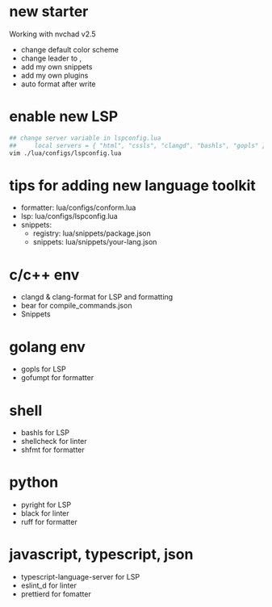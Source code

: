 # new starter

Working with nvchad v2.5

- change default color scheme
- change leader to ,
- add my own snippets
- add my own plugins
- auto format after write

# enable new LSP

``` bash
## change server variable in lspconfig.lua
##     local servers = { "html", "cssls", "clangd", "bashls", "gopls" }
vim ./lua/configs/lspconfig.lua
```

# tips for adding new language toolkit

- formatter: lua/configs/conform.lua
- lsp: lua/configs/lspconfig.lua
- snippets:
    - registry: lua/snippets/package.json
    - snippets: lua/snippets/your-lang.json

# c/c++ env

- clangd & clang-format for LSP and formatting
- bear for compile_commands.json
- Snippets

# golang env

- gopls for LSP
- gofumpt for formatter

# shell

- bashls for LSP
- shellcheck  for linter
- shfmt for formatter

# python

- pyright for LSP
- black for linter
- ruff for formatter

# javascript, typescript, json

- typescript-language-server for LSP
- eslint_d for linter
- prettierd for fomatter

